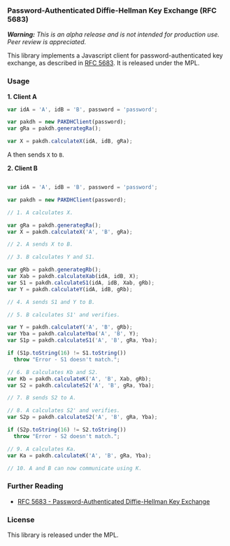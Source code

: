 ### Password-Authenticated Diffie-Hellman Key Exchange  (RFC 5683)

_**Warning:** This is an alpha release and is not intended for production use. Peer review is appreciated._

This library implements a Javascript client for password-authenticated key exchange, as described in [RFC 5683](http://tools.ietf.org/html/rfc5683). It is released under the MPL.

### Usage

**1. Client A**

```javascript
var idA = 'A', idB = 'B', password = 'password';

var pakdh = new PAKDHClient(password);
var gRa = pakdh.generategRa();

var X = pakdh.calculateX(idA, idB, gRa);
```

A then sends `X` to `B`.

**2. Client B**

```javascript

var idA = 'A', idB = 'B', password = 'password';

var pakdh = new PAKDHClient(password);

// 1. A calculates X.

var gRa = pakdh.generategRa();
var X = pakdh.calculateX('A', 'B', gRa);

// 2. A sends X to B.

// 3. B calculates Y and S1.

var gRb = pakdh.generategRb();
var Xab = pakdh.calculateXab(idA, idB, X);
var S1 = pakdh.calculateS1(idA, idB, Xab, gRb);
var Y = pakdh.calculateY(idA, idB, gRb);

// 4. A sends S1 and Y to B.

// 5. B calculates S1' and verifies.

var Y = pakdh.calculateY('A', 'B', gRb);
var Yba = pakdh.calculateYba('A', 'B', Y);
var S1p = pakdh.calculateS1('A', 'B', gRa, Yba);

if (S1p.toString(16) != S1.toString())
  throw "Error - S1 doesn't match.";

// 6. B calculates Kb and S2.
var Kb = pakdh.calculateK('A', 'B', Xab, gRb);
var S2 = pakdh.calculateS2('A', 'B', gRa, Yba);

// 7. B sends S2 to A.

// 8. A calculates S2' and verifies.
var S2p = pakdh.calculateS2('A', 'B', gRa, Yba);

if (S2p.toString(16) != S2.toString())
  throw "Error - S2 doesn't match.";

// 9. A calculates Ka.
var Ka = pakdh.calculateK('A', 'B', gRa, Yba);

// 10. A and B can now communicate using K.
```

### Further Reading

- [RFC 5683 - Password-Authenticated Diffie-Hellman Key Exchange](http://tools.ietf.org/html/rfc5683)

### License

This library is released under the MPL.
